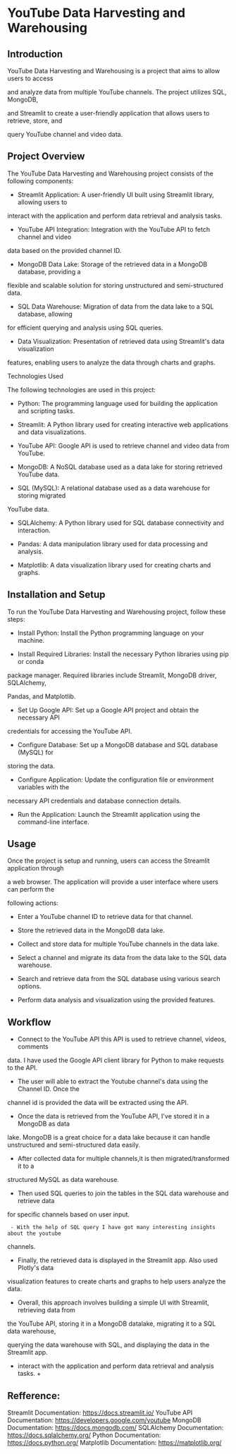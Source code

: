 # YouTube Data Harvesting and Warehousing

## Introduction

YouTube Data Harvesting and Warehousing is a project that aims to allow users to access 

and analyze data from multiple YouTube channels. The project utilizes SQL, MongoDB, 

and Streamlit to create a user-friendly application that allows users to retrieve, store, and 

query YouTube channel and video data.

## Project Overview

The YouTube Data Harvesting and Warehousing project consists of the following components:

- Streamlit Application: A user-friendly UI built using Streamlit library, allowing users to 

interact with the application and perform data retrieval and analysis tasks.

- YouTube API Integration: Integration with the YouTube API to fetch channel and video 

data based on the provided channel ID.

- MongoDB Data Lake: Storage of the retrieved data in a MongoDB database, providing a 

flexible and scalable solution for storing unstructured and semi-structured data.

- SQL Data Warehouse: Migration of data from the data lake to a SQL database, allowing  

for efficient querying and analysis using SQL queries.

- Data Visualization: Presentation of retrieved data using Streamlit's data visualization 

features, enabling users to analyze the data through charts and graphs.

Technologies Used

The following technologies are used in this project:

- Python: The programming language used for building the application and scripting 
tasks.

- Streamlit: A Python library used for creating interactive web applications and data 
visualizations.

- YouTube API: Google API is used to retrieve channel and video data from YouTube.

- MongoDB: A NoSQL database used as a data lake for storing retrieved YouTube data.

- SQL (MySQL): A relational database used as a data warehouse for storing migrated 

YouTube data.

- SQLAlchemy: A Python library used for SQL database connectivity and interaction.

- Pandas: A data manipulation library used for data processing and analysis.

- Matplotlib: A data visualization library used for creating charts and graphs.

## Installation and Setup

To run the YouTube Data Harvesting and Warehousing project, follow these steps:

- Install Python: Install the Python programming language on your machine.

- Install Required Libraries: Install the necessary Python libraries using pip or conda  

package manager. Required libraries include Streamlit, MongoDB driver, SQLAlchemy, 

Pandas, and Matplotlib.

- Set Up Google API: Set up a Google API project and obtain the necessary API 

credentials for accessing the YouTube API.

- Configure Database: Set up a MongoDB database and SQL database (MySQL) for 

storing the data.
- Configure Application: Update the configuration file or environment variables with the 

necessary API credentials and database connection details.

- Run the Application: Launch the Streamlit application using the command-line interface.

## Usage

Once the project is setup and running, users can access the Streamlit application through 

a web browser. The application will provide a user interface where users can perform the 

following actions:

- Enter a YouTube channel ID to retrieve data for that channel.

- Store the retrieved data in the MongoDB data lake.

- Collect and store data for multiple YouTube channels in the data lake.

- Select a channel and migrate its data from the data lake to the SQL data warehouse.

- Search and retrieve data from the SQL database using various search options.

- Perform data analysis and visualization using the provided features.

## Workflow 

  - Connect to the YouTube API this API is used to retrieve channel, videos, comments 
  
  data. I have used the Google API client library for Python to make requests to the API.
  
  - The user will able to extract the Youtube channel's data using the Channel ID. Once the 
  
  channel id is provided the data will be extracted using the API.
  
  - Once the data is retrieved from the YouTube API, I've stored it in a MongoDB as data 
  
  lake. MongoDB is a great choice for a data lake because it can handle unstructured and 
  semi-structured data easily.
  
  - After collected data for multiple channels,it is then migrated/transformed it to a 
  
  structured MySQL as data warehouse.
  
  - Then used SQL queries to join the tables in the SQL data warehouse and retrieve data 
  
  for specific channels based on user input.
  
     - With the help of SQL query I have got many interesting insights about the youtube 
channels.

- Finally, the retrieved data is displayed in the Streamlit app. Also used Plotly's data 

visualization features to create charts and graphs to help users analyze the data. 

- Overall, this approach involves building a simple UI with Streamlit, retrieving data from 

the YouTube API, storing it in a MongoDB datalake, migrating it to a SQL data warehouse, 
      
querying the data warehouse with SQL, and displaying the data in the Streamlit app.

 + interact with the application and perform data retrieval and analysis tasks. +
         
## Refference:

Streamlit Documentation: https://docs.streamlit.io/
YouTube API Documentation: https://developers.google.com/youtube
MongoDB Documentation: https://docs.mongodb.com/
SQLAlchemy Documentation: https://docs.sqlalchemy.org/
Python Documentation: https://docs.python.org/
Matplotlib Documentation: https://matplotlib.org/

